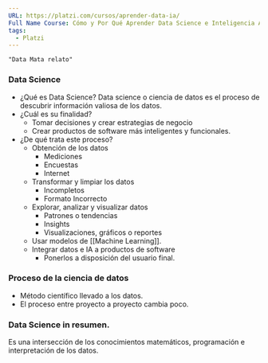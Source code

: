 ```yaml
---
URL: https://platzi.com/cursos/aprender-data-ia/
Full Name Course: Cómo y Por Qué Aprender Data Science e Inteligencia Artificial
tags:
  - Platzi
---
```

	"Data Mata relato"
### Data Science

- ¿Qué es Data Science?
    Data science o ciencia de datos es el proceso de descubrir información valiosa de los datos.
- ¿Cuál es su finalidad?
    - Tomar decisiones y crear estrategias de negocio
    - Crear productos de software más inteligentes y funcionales.
- ¿De qué trata este proceso?
    - Obtención de los datos
        - Mediciones
        - Encuestas
        - Internet
    - Transformar y limpiar los datos
        - Incompletos
        - Formato Incorrecto
    - Explorar, analizar y visualizar datos
        - Patrones o tendencias
        - Insights
        - Visualizaciones, gráficos o reportes
    - Usar modelos de [[Machine Learning]].
    - Integrar datos e IA a productos de software
        - Ponerlos a disposición del usuario final.
### Proceso de la ciencia de datos
- Método científico llevado a los datos.
- El proceso entre proyecto a proyecto cambia poco.
### Data Science in resumen.
Es una intersección de los conocimientos matemáticos, programación e interpretación de los datos.